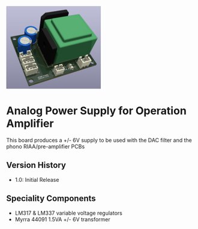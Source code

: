 <img src="screenshot.png" width="50%">

# Analog Power Supply for Operation Amplifier

This board produces a +/- 6V supply to be used with the DAC filter and the phono RIAA/pre-amplifier PCBs

## Version History

- 1.0: Initial Release

## Speciality Components

* LM317 & LM337 variable voltage regulators
* Myrra 44091 1.5VA +/- 6V transformer
